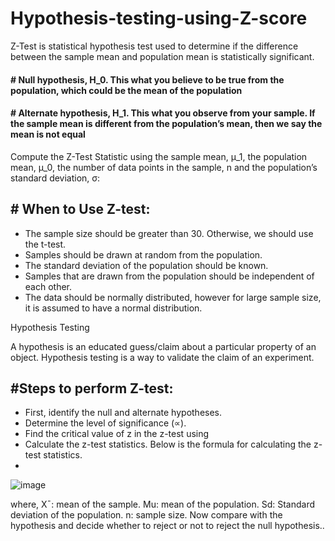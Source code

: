 # Hypothesis-testing-using-Z-score

 Z-Test is  statistical hypothesis test  used to determine if the difference between the sample mean and population mean is statistically significant.
 
 #### # Null hypothesis, H_0. This what you believe to be true from the population, which could be the mean of the population

#### # Alternate hypothesis, H_1. This what you observe from your sample. If the sample mean is different from the population’s mean, then we say the mean is not equal 

Compute the Z-Test Statistic using the sample mean, μ_1, the population mean, μ_0, the number of data points in the sample, n and the population’s standard deviation, σ:


## # When to Use Z-test:

* The sample size should be greater than 30. Otherwise, we should use the t-test.
* Samples should be drawn at random from the population.
* The standard deviation of the population should be known.
* Samples that are drawn from the population should be independent of each other.
* The data should be normally distributed, however for large sample size, it is assumed to have a normal distribution.

Hypothesis Testing

A hypothesis is an educated guess/claim about a particular property of an object. Hypothesis testing is a way to validate the claim of an experiment.

## #Steps to perform Z-test:

* First, identify the null and alternate hypotheses.
* Determine the level of significance (∝).
* Find the critical value of z in the z-test using
* Calculate the z-test statistics. Below is the formula for calculating the z-test statistics.
*
![image](https://user-images.githubusercontent.com/108605935/206688908-3796d105-c63d-4e2e-9e50-1afae0ce7fcc.png)

where,
X¯: mean of the sample.
Mu: mean of the population.
Sd: Standard deviation of the population.
n: sample size.
Now compare with the hypothesis and decide whether to reject or not to reject the null hypothesis..


